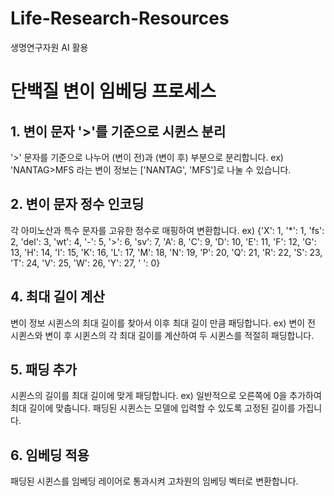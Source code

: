 # Life-Research-Resources
생명연구자원 AI 활용

# 단백질 변이 임베딩 프로세스

## 1. 변이 문자 '>'를 기준으로 시퀸스 분리

   '>' 문자를 기준으로 나누어 (변이 전)과 (변이 후) 부분으로 분리합니다.
   ex) 'NANTAG>MFS 라는 변이 정보는 ['NANTAG', 'MFS']로 나눌 수 있습니다.

## 2. 변이 문자 정수 인코딩

   각 아미노산과 특수 문자를 고유한 정수로 매핑하여 변환합니다.
   ex) {'X': 1,
 '*': 1,
 'fs': 2,
 'del': 3,
 'wt': 4,
 '-': 5,
 '>': 6,
 'sv': 7,
 'A': 8,
 'C': 9,
 'D': 10,
 'E': 11,
 'F': 12,
 'G': 13,
 'H': 14,
 'I': 15,
 'K': 16,
 'L': 17,
 'M': 18,
 'N': 19,
 'P': 20,
 'Q': 21,
 'R': 22,
 'S': 23,
 'T': 24,
 'V': 25,
 'W': 26,
 'Y': 27,
 ' ': 0}

## 4. 최대 길이 계산

   변이 정보 시퀸스의 최대 길이를 찾아서 이후 최대 길이 만큼 패딩합니다.
   ex) 변이 전 시퀸스와 변이 후 시퀸스의 각 최대 길이를 계산하여 두 시퀸스를 적절히 패딩합니다.

## 5. 패딩 추가

   시퀸스의 길이를 최대 길이에 맞게 패딩합니다.
   ex) 일반적으로 오른쪽에 0을 추가하여 최대 길이에 맞춥니다. 패딩된 시퀸스는 모델에 입력할 수 있도록 고정된 길이를 가집니다.

## 6. 임베딩 적용

  패딩된 시퀸스를 임베딩 레이어로 통과시켜 고차원의 임베딩 벡터로 변환합니다.
